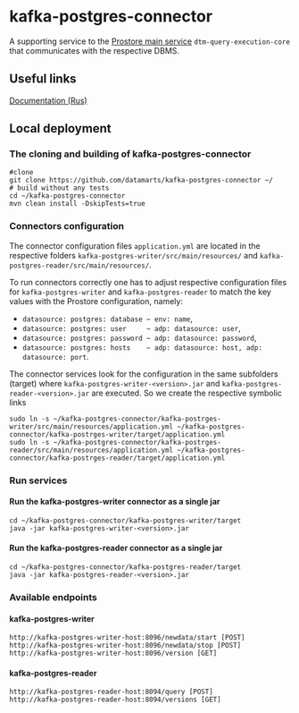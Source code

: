 # kafka-postgres-connector
A supporting service to the [Prostore main service](https://github.com/datamarts/prostore) `dtm-query-execution-core` that
communicates with the respective DBMS.

## Useful links
[Documentation (Rus)](https://datamarts.github.io/docs_prostore/getting_started/getting_started.html)

## Local deployment

### The cloning and building of kafka-postgres-connector
```shell script
#clone
git clone https://github.com/datamarts/kafka-postgres-connector ~/
# build without any tests 
cd ~/kafka-postgres-connector
mvn clean install -DskipTests=true
```

### Connectors configuration
The connector configuration files `application.yml` are located in the respective folders
`kafka-postgres-writer/src/main/resources/` and `kafka-postgres-reader/src/main/resources/`.

To run connectors correctly one has to adjust respective configuration files for `kafka-postgres-writer` and `kafka-postgres-reader` to match the key values with the Prostore configuration, namely:
-    `datasource: postgres: database ~ env: name`,
-    `datasource: postgres: user     ~ adp: datasource: user`,
-    `datasource: postgres: password ~ adp: datasource: password`,
-    `datasource: postgres: hosts    ~ adp: datasource: host, adp: datasource: port`.

The connector services look for the configuration in the same subfolders (target) where `kafka-postgres-writer-<version>.jar` and `kafka-postgres-reader-<version>.jar` are executed.
So we create the respective symbolic links
```shell script
sudo ln -s ~/kafka-postgres-connector/kafka-postrges-writer/src/main/resources/application.yml ~/kafka-postgres-connector/kafka-postrges-writer/target/application.yml
sudo ln -s ~/kafka-postgres-connector/kafka-postrges-reader/src/main/resources/application.yml ~/kafka-postgres-connector/kafka-postrges-reader/target/application.yml
```

### Run services
#### Run the kafka-postgres-writer connector as a single jar
```shell script
cd ~/kafka-postgres-connector/kafka-postgres-writer/target
java -jar kafka-postgres-writer-<version>.jar
```
#### Run the kafka-postgres-reader connector as a single jar
```shell script
cd ~/kafka-postgres-connector/kafka-postgres-reader/target
java -jar kafka-postgres-reader-<version>.jar
```

### Available endpoints
#### kafka-postgres-writer
```shell script
http://kafka-postgres-writer-host:8096/newdata/start [POST]
http://kafka-postgres-writer-host:8096/newdata/stop [POST]
http://kafka-postgres-writer-host:8096/version [GET]
```

#### kafka-postgres-reader
```shell script
http://kafka-postgres-reader-host:8094/query [POST]
http://kafka-postgres-reader-host:8094/versions [GET]
```
